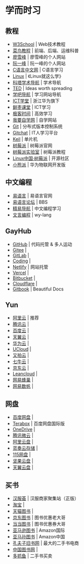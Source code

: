 # 学而时习

## 教程

- [W3School](https://www.w3school.com.cn/) | Web技术教程
- [菜鸟教程](https://www.runoob.com/) | 前端、后端、运维科普
- [廖雪峰](https://www.liaoxuefeng.com/) | 廖雪峰的个人网站
- [阮一峰](http://www.ruanyifeng.com/) | 阮一峰的个人网站
- [C语言中文网](http://c.biancheng.net/) | C语言学习
- [Linux](https://www.linuxprobe.com/) | 《Linux就这么学》
- [科塔学术导航](https://site.sciping.com/) | 学术导航
- [TED](https://www.ted.com/) | Ideas worth spreading
- [学吧导航](https://www.xue8nav.com/) | 学习网站导航
- [ICT学堂](https://www.ictxuetang.com/) | 浙江华为旗下
- [鲜枣课堂](http://www.xzclass.com/) | ICT学习
- [极客时间](https://time.geekbang.org/) | 高效学习
- [我要自学网](https://www.51zxw.net/) | 自学网站
- [Git](https://git-scm.com/) | 分布式版本控制系统
- [Gitchat](https://gitbook.cn/) | IT人学习平台
- [Keil](https://www.keil.com/) | 单片机
- [树莓派](https://www.raspberrypi.org/) | 树莓派官网
- [树莓派实验室](https://shumeipai.nxez.com/) | 树莓派教程
- [Linux中国·树莓派](https://linux.cn/tech/raspberrypi/) | 开源社区
- [小熊派](https://www.holdiot.com/) | 华为物联网开发版

## 中文编程

- [易语言](http://www.eyuyan.com/) | 易语言官网
- [易语言论坛](http://bbs.eyuyan.com/) | BBS
- [精易导航](https://www.125.la/) | 中文编程学习
- [文言编程](https://wy-lang.org/) | wy-lang

## GayHub

- [GitHub](https://github.com/) | 代码托管 & 多人运动
- [Gitee](https://gitee.com/) | 
- [GitLab](https://gitlab.com/) | 
- [Coding](https://coding.net/) | 
- [Netlify](https://www.netlify.com/) | 网站托管
- [Vercel](https://vercel.com/) | 
- [Bitbucket](https://bitbucket.org/) | 
- [Cloudflare](https://www.cloudflare.com/) | 
- [Gitbook](https://www.gitbook.com/) | Beautiful Docs

## Yun

- [阿里云](https://www.aliyun.com/) | 推荐
- [腾讯云](https://cloud.tencent.com/) | 
- [百度云](https://cloud.baidu.com/) | 
- [天翼云](https://www.ctyun.cn/) | 
- [华为云](https://www.huaweicloud.com/) | 
- [UCloud](https://www.ucloud.cn/) | 
- [又拍云](https://www.upyun.com/) | 
- [七牛云](https://www.qiniu.com/) | 
- [京东云](https://www.jdcloud.com/) | 
- [Leancloud](https://leancloud.app/) | 
- [网易蜂巢](https://c.163.com/m/) | 
- [网易数帆](https://www.163yun.com/) | 

## 网盘

- [百度网盘](https://pan.baidu.com/) | 
- [Terabox](https://www.terabox.com/) | 百度网盘国际版
- [OneDrive](https://onedrive.live.com/) | 
- [腾讯微云](https://www.weiyun.com/) | 
- [阿里云盘](https://www.aliyundrive.com/) | 
- [蓝奏云存储](https://www.lanzou.com/) | 
- [115网盘](https://115.com/) | 
- [坚果云盘](https://www.jianguoyun.com/) | 
- [天翼云盘](https://cloud.189.cn/) | 

## 买书

- [汉服荟](https://www.hanfugou.com/) | 汉服商家聚集站（正版）
- [淘宝](https://www.taobao.com/) | 
- [天猫图书](https://book.tmall.com/) | 
- [京东图书](https://book.jd.com/) | 图书优惠老大哥
- [当当图书](http://book.dangdang.com/) | 图书优惠券大哥
- [亚马逊图书](https://www.amazon.com/) | Amazon国际
- [亚马孙图书](https://www.amazon.cn/) | Amazon中国
- [孔夫子旧书网](https://www.kongfz.com/) | 最大的二手书电商
- [中国图书网](http://www.bookschina.com/) | 
- [多抓鱼](https://www.duozhuayu.com/) | 二手书买卖